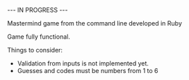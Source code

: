 --- IN PROGRESS ---

Mastermind game from the command line developed in Ruby

Game fully functional.

Things to consider:
 - Validation from inputs is not implemented yet.
 - Guesses and codes must be numbers from 1 to 6 
